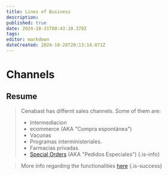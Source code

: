 ```yaml
---
title: Lines of Business
description: 
published: true
date: 2024-10-31T00:43:10.370Z
tags: 
editor: markdown
dateCreated: 2024-10-28T20:13:14.071Z
---
```


# Channels

## Resume

> Cenabast has differnt sales channels. Some of them are:
> - Intermediacion
> - ecommerce (AKA "Compra espontánea")
> - Vacunas
> - Programas interministeriales.
> - Farmacias privadas.
> - [Special Orders](special_order.md) (AKA "Pedidos Especiales")
{.is-info}


> More info regarding the functionalities [here](../2_Store%20Project/functionalities/channels.md)
{.is-success}



